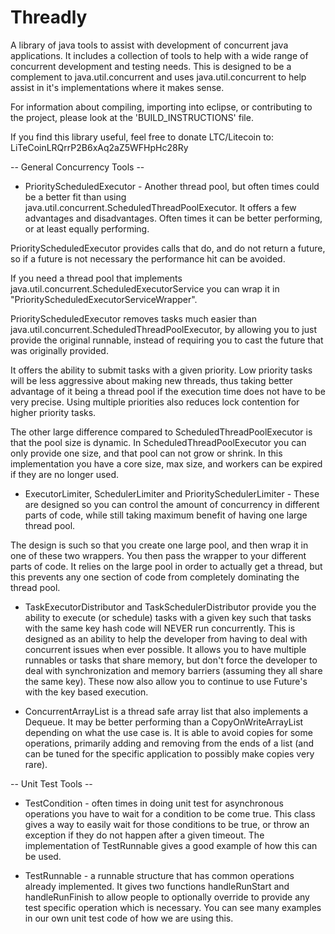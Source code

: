 Threadly
========

A library of java tools to assist with development of concurrent java applications. It includes a collection of tools to help with a wide range of concurrent development and testing needs. This is designed to be a complement to java.util.concurrent and uses java.util.concurrent to help assist in it's implementations where it makes sense.

For information about compiling, importing into eclipse, or contributing to the project, please look at the 'BUILD_INSTRUCTIONS' file.

If you find this library useful, feel free to donate LTC/Litecoin to: LiTeCoinLRQrrP2B6xAq2aZ5WFHpHc28Ry

-- General Concurrency Tools --

*    PriorityScheduledExecutor - Another thread pool, but often times could be a better fit than using java.util.concurrent.ScheduledThreadPoolExecutor. It offers a few advantages and disadvantages. Often times it can be better performing, or at least equally performing.

PriorityScheduledExecutor provides calls that do, and do not return a future, so if a future is not necessary the performance hit can be avoided.

If you need a thread pool that implements java.util.concurrent.ScheduledExecutorService you can wrap it in "PriorityScheduledExecutorServiceWrapper".

PriorityScheduledExecutor removes tasks much easier than java.util.concurrent.ScheduledThreadPoolExecutor, by allowing you to just provide the original runnable, instead of requiring you to cast the future that was originally provided.

It offers the ability to submit tasks with a given priority. Low priority tasks will be less aggressive about making new threads, thus taking better advantage of it being a thread pool if the execution time does not have to be very precise. Using multiple priorities also reduces lock contention for higher priority tasks.

The other large difference compared to ScheduledThreadPoolExecutor is that the pool size is dynamic. In ScheduledThreadPoolExecutor you can only provide one size, and that pool can not grow or shrink. In this implementation you have a core size, max size, and workers can be expired if they are no longer used.

*    ExecutorLimiter, SchedulerLimiter and PrioritySchedulerLimiter - These are designed so you can control the amount of concurrency in different parts of code, while still taking maximum benefit of having one large thread pool.

The design is such so that you create one large pool, and then wrap it in one of these two wrappers.  You then pass the wrapper to your different parts of code.  It relies on the large pool in order to actually get a thread, but this prevents any one section of code from completely dominating the thread pool.

*    TaskExecutorDistributor and TaskSchedulerDistributor provide you the ability to execute (or schedule) tasks with a given key such that tasks with the same key hash code will NEVER run concurrently. This is designed as an ability to help the developer from having to deal with concurrent issues when ever possible. It allows you to have multiple runnables or tasks that share memory, but don't force the developer to deal with synchronization and memory barriers (assuming they all share the same key).  These now also allow you to continue to use Future's with the key based execution.

*    ConcurrentArrayList is a thread safe array list that also implements a Dequeue. It may be better performing than a CopyOnWriteArrayList depending on what the use case is. It is able to avoid copies for some operations, primarily adding and removing from the ends of a list (and can be tuned for the specific application to possibly make copies very rare).

-- Unit Test Tools --

*    TestCondition - often times in doing unit test for asynchronous operations you have to wait for a condition to be come true. This class gives a way to easily wait for those conditions to be true, or throw an exception if they do not happen after a given timeout. The implementation of TestRunnable gives a good example of how this can be used.

*    TestRunnable - a runnable structure that has common operations already implemented. It gives two functions handleRunStart and handleRunFinish to allow people to optionally override to provide any test specific operation which is necessary. You can see many examples in our own unit test code of how we are using this.
